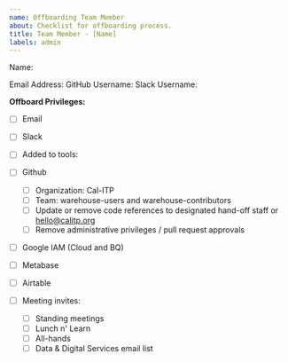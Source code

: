 ```yaml
---
name: Offboarding Team Member
about: Checklist for offboarding process.
title: Team Member - [Name]
labels: admin
---
```


Name:

Email Address:
GitHub Username:
Slack Username:

**Offboard Privileges:**

- [ ] Email

- [ ] Slack

- [ ] Added to tools:

- [ ] Github

  - [ ] Organization: Cal-ITP
  - [ ] Team: warehouse-users and warehouse-contributors
  - [ ] Update or remove code references to designated hand-off staff or hello@calitp.org
  - [ ] Remove administrative privileges / pull request approvals

- [ ] Google IAM (Cloud and BQ)

- [ ] Metabase
- [ ] Airtable

- [ ] Meeting invites:

  - [ ] Standing meetings
  - [ ] Lunch n' Learn
  - [ ] All-hands
  - [ ] Data & Digital Services email list
